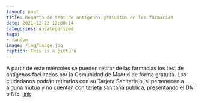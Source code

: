 ```yaml
---
layout: post
title: Reparto de test de antígenos gratuitos en las farmacias
date: 2021-12-22 12:00:14
categories: uncategorized
tags:
- random
image: /img/image.jpg
caption: This is a picture
---
```

A partir de este miércoles se pueden retirar de las farmacias los test de antígenos facilitados por la Comunidad de Madrid de forma gratuita. Los ciudadanos podrán retirarlos con su Tarjeta Sanitaria o, si pertenecen a alguna mutua y no cuentan con tarjeta sanitaria pública, presentando el DNI o NIE.   [link](https://www.ayto-villacanada.es/tu-ayuntamiento/reparto-de-test-de-antigenos-gratuitos-en-las-farmacias/)

